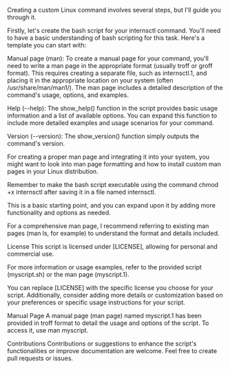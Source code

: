Creating a custom Linux command involves several steps, but I'll guide you through it.

Firstly, let's create the bash script for your internsctl command. You'll need to have a basic understanding of bash scripting for this task. Here's a template you can start with:

Manual page (man): To create a manual page for your command, you'll need to write a man page in the appropriate format (usually troff or groff format). This requires creating a separate file, such as internsctl.1, and placing it in the appropriate location on your system (often /usr/share/man/man1/). The man page includes a detailed description of the command's usage, options, and examples.

Help (--help): The show_help() function in the script provides basic usage information and a list of available options. You can expand this function to include more detailed examples and usage scenarios for your command.

Version (--version): The show_version() function simply outputs the command's version.

For creating a proper man page and integrating it into your system, you might want to look into man page formatting and how to install custom man pages in your Linux distribution.

Remember to make the bash script executable using the command chmod +x internsctl after saving it in a file named internsctl.

This is a basic starting point, and you can expand upon it by adding more functionality and options as needed.

For a comprehensive man page, I recommend referring to existing man pages (man ls, for example) to understand the format and details included.

License This script is licensed under [LICENSE], allowing for personal and commercial use.

For more information or usage examples, refer to the provided script (myscript.sh) or the man page (myscript.1).

You can replace [LICENSE] with the specific license you choose for your script. Additionally, consider adding more details or customization based on your preferences or specific usage instructions for your script.

Manual Page A manual page (man page) named myscript.1 has been provided in troff format to detail the usage and options of the script. To access it, use man myscript.

Contributions Contributions or suggestions to enhance the script's functionalities or improve documentation are welcome. Feel free to create pull requests or issues.
